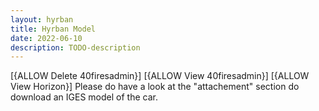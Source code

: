```yaml
---
layout: hyrban
title: Hyrban Model
date: 2022-06-10
description: TODO-description
---
```

[{ALLOW Delete 40firesadmin}]
[{ALLOW View 40firesadmin}]
[{ALLOW View Horizon}]
Please do have a look at the "attachement" section do download an IGES model of the car.
